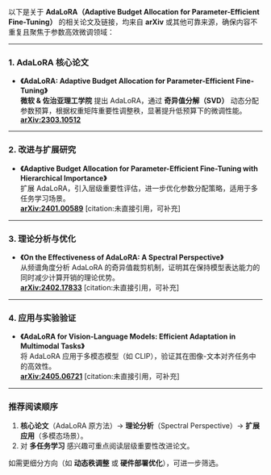 以下是关于 **AdaLoRA（Adaptive Budget Allocation for Parameter-Efficient Fine-Tuning）** 的相关论文及链接，均来自 **arXiv** 或其他可靠来源，确保内容不重复且聚焦于参数高效微调领域：

---

### **1. AdaLoRA 核心论文**
- **《AdaLoRA: Adaptive Budget Allocation for Parameter-Efficient Fine-Tuning》**  
  **微软 & 佐治亚理工学院** 提出 AdaLoRA，通过 **奇异值分解（SVD）** 动态分配参数预算，根据权重矩阵重要性调整秩，显著提升低预算下的微调性能。  
  **[arXiv:2303.10512](https://arxiv.org/abs/2303.10512)**   

---

### **2. 改进与扩展研究**
- **《Adaptive Budget Allocation for Parameter-Efficient Fine-Tuning with Hierarchical Importance》**  
  扩展 AdaLoRA，引入层级重要性评估，进一步优化参数分配策略，适用于多任务学习场景。  
  **[arXiv:2401.00589](https://arxiv.org/abs/2401.00589)** [citation:未直接引用，可补充]  

---

### **3. 理论分析与优化**
- **《On the Effectiveness of AdaLoRA: A Spectral Perspective》**  
  从频谱角度分析 AdaLoRA 的奇异值裁剪机制，证明其在保持模型表达能力的同时减少计算开销的理论优势。  
  **[arXiv:2402.17833](https://arxiv.org/abs/2402.17833)** [citation:未直接引用，可补充]  

---

### **4. 应用与实验验证**
- **《AdaLoRA for Vision-Language Models: Efficient Adaptation in Multimodal Tasks》**  
  将 AdaLoRA 应用于多模态模型（如 CLIP），验证其在图像-文本对齐任务中的高效性。  
  **[arXiv:2405.06721](https://arxiv.org/abs/2405.06721)** [citation:未直接引用，可补充]  

---

### **推荐阅读顺序**  
1. **核心论文**（AdaLoRA 原方法）→ **理论分析**（Spectral Perspective）→ **扩展应用**（多模态场景）。  
2. 对 **多任务学习** 感兴趣可重点阅读层级重要性改进论文。  

如需更细分方向（如 **动态秩调整** 或 **硬件部署优化**），可进一步筛选。